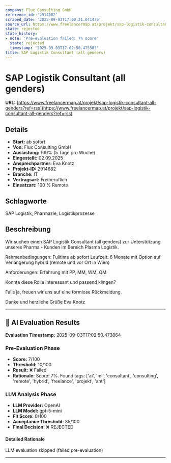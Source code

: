```yaml
---
company: Flux Consulting GmbH
reference_id: '2914682'
scraped_date: '2025-09-03T17:00:21.041476'
source_url: https://www.freelancermap.at/projekt/sap-logistik-consultant-all-genders?ref=rss
state: rejected
state_history:
- note: 'Pre-evaluation failed: 7% score'
  state: rejected
  timestamp: '2025-09-03T17:02:50.475583'
title: SAP Logistik Consultant (all genders)
---
```



# SAP Logistik Consultant (all genders)
**URL:** [https://www.freelancermap.at/projekt/sap-logistik-consultant-all-genders?ref=rss](https://www.freelancermap.at/projekt/sap-logistik-consultant-all-genders?ref=rss)
## Details
- **Start:** ab sofort
- **Von:** Flux Consulting GmbH
- **Auslastung:** 100% (5 Tage pro Woche)
- **Eingestellt:** 02.09.2025
- **Ansprechpartner:** Eva Knotz
- **Projekt-ID:** 2914682
- **Branche:** IT
- **Vertragsart:** Freiberuflich
- **Einsatzart:** 100
                                                % Remote

## Schlagworte
SAP Logistik, Pharmazie, Logistikprozesse

## Beschreibung
Wir suchen einen SAP Logistik Consultant (all genders) zur Unterstützung unseres Pharma - Kunden im Bereich Plasma Logistik.

Rahmenbedingungen:
Fulltime
ab sofort
Laufzeit: 6 Monate mit Option auf Verlängerung
hybrid (remote und vor Ort in Wien)

Anforderungen:
Erfahrung mit PP, MM, WM, QM

Könnte diese Rolle interessant und passend klingen?

Falls ja, freuen wir uns auf eine formlose Rückmeldung.

Danke und herzliche Grüße
Eva Knotz

---

## 🤖 AI Evaluation Results

**Evaluation Timestamp:** 2025-09-03T17:02:50.473864

### Pre-Evaluation Phase
- **Score:** 7/100
- **Threshold:** 10/100
- **Result:** ❌ Failed
- **Rationale:** Score: 7%. Found tags: ['ai', 'ml', 'consultant', 'consulting', 'remote', 'hybrid', 'freelance', 'projekt', 'ant']

### LLM Analysis Phase
- **LLM Provider:** OpenAI
- **LLM Model:** gpt-5-mini
- **Fit Score:** 0/100
- **Acceptance Threshold:** 85/100
- **Final Decision:** ❌ REJECTED

#### Detailed Rationale
LLM evaluation skipped (failed pre-evaluation)

---
